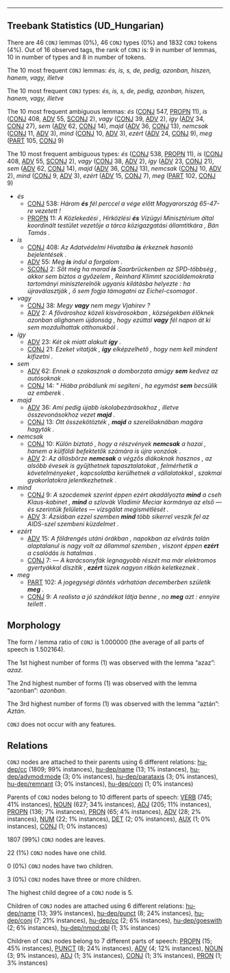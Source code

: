 

--------------------------------------------------------------------------------

## Treebank Statistics (UD_Hungarian)

There are 46 `CONJ` lemmas (0%), 46 `CONJ` types (0%) and 1832 `CONJ` tokens (4%).
Out of 16 observed tags, the rank of `CONJ` is: 9 in number of lemmas, 10 in number of types and 8 in number of tokens.

The 10 most frequent `CONJ` lemmas: <em>és, is, s, de, pedig, azonban, hiszen, hanem, vagy, illetve</em>

The 10 most frequent `CONJ` types:  <em>és, is, s, de, pedig, azonban, hiszen, hanem, vagy, illetve</em>

The 10 most frequent ambiguous lemmas: <em>és</em> ([CONJ]() 547, [PROPN]() 11), <em>is</em> ([CONJ]() 408, [ADV]() 55, [SCONJ]() 2), <em>vagy</em> ([CONJ]() 39, [ADV]() 2), <em>így</em> ([ADV]() 34, [CONJ]() 27), <em>sem</em> ([ADV]() 62, [CONJ]() 14), <em>majd</em> ([ADV]() 36, [CONJ]() 13), <em>nemcsak</em> ([CONJ]() 11, [ADV]() 3), <em>mind</em> ([CONJ]() 10, [ADV]() 3), <em>ezért</em> ([ADV]() 24, [CONJ]() 9), <em>meg</em> ([PART]() 105, [CONJ]() 9)

The 10 most frequent ambiguous types:  <em>és</em> ([CONJ]() 538, [PROPN]() 11), <em>is</em> ([CONJ]() 408, [ADV]() 55, [SCONJ]() 2), <em>vagy</em> ([CONJ]() 38, [ADV]() 2), <em>így</em> ([ADV]() 23, [CONJ]() 21), <em>sem</em> ([ADV]() 62, [CONJ]() 14), <em>majd</em> ([ADV]() 36, [CONJ]() 13), <em>nemcsak</em> ([CONJ]() 10, [ADV]() 2), <em>mind</em> ([CONJ]() 9, [ADV]() 3), <em>ezért</em> ([ADV]() 15, [CONJ]() 7), <em>meg</em> ([PART]() 102, [CONJ]() 9)


* <em>és</em>
  * [CONJ]() 538: <em>Három <b>és</b> fél perccel a vége előtt Magyarország 65-47-re vezetett !</em>
  * [PROPN]() 11: <em>A Közlekedési , Hírközlési <b>és</b> Vízügyi Minisztérium által koordinált testület vezetője a tárca közigazgatási államtitkára , Bán Tamás .</em>
* <em>is</em>
  * [CONJ]() 408: <em>Az Adatvédelmi Hivatalba <b>is</b> érkeznek hasonló bejelentések .</em>
  * [ADV]() 55: <em>Meg <b>is</b> indul a forgalom .</em>
  * [SCONJ]() 2: <em>Sőt még ha marad <b>is</b> Saarbrückenben az SPD-többség , akkor sem biztos a győzelem , Reinhard Klimmt szociáldemokrata tartományi miniszterelnök ugyanis kilátásba helyezte : ha újraválasztják , ő sem fogja támogatni az Eichel-csomagot .</em>
* <em>vagy</em>
  * [CONJ]() 38: <em>Megy <b>vagy</b> nem megy Vjahirev ?</em>
  * [ADV]() 2: <em>A fővároshoz közeli kisvárosokban , községekben élőknek azonban alighanem újdonság , hogy ezúttal <b>vagy</b> fél napon át ki sem mozdulhattak otthonukból .</em>
* <em>így</em>
  * [ADV]() 23: <em>Két ok miatt alakult <b>így</b> .</em>
  * [CONJ]() 21: <em>Ezeket vitatják , <b>így</b> elképzelhető , hogy nem kell mindent kifizetni .</em>
* <em>sem</em>
  * [ADV]() 62: <em>Ennek a szakasznak a domborzata amúgy <b>sem</b> kedvez az autósoknak .</em>
  * [CONJ]() 14: <em>" Hiába próbálunk mi segíteni , ha egymást <b>sem</b> becsülik az emberek .</em>
* <em>majd</em>
  * [ADV]() 36: <em>Ami pedig újabb iskolabezárásokhoz , illetve összevonásokhoz vezet <b>majd</b> .</em>
  * [CONJ]() 13: <em>Ott összekötözték , <b>majd</b> a szerelőaknában magára hagyták .</em>
* <em>nemcsak</em>
  * [CONJ]() 10: <em>Külön biztató , hogy a részvények <b>nemcsak</b> a hazai , hanem a külföldi befektetők számára is újra vonzóak .</em>
  * [ADV]() 2: <em>Az állásbörze <b>nemcsak</b> a végzős diákoknak hasznos , az alsóbb évesek is gyűjthetnek tapasztalatokat , felmérhetik a követelményeket , kapcsolatba kerülhetnek a vállalatokkal , szakmai gyakorlatokra jelentkezhetnek .</em>
* <em>mind</em>
  * [CONJ]() 9: <em>A szocdemek szerint éppen ezért akadályozta <b>mind</b> a cseh Klaus-kabinet , <b>mind</b> a szlovák Vladimír Meciar kormánya az első — és szerintük felületes — vizsgálat megismétlését .</em>
  * [ADV]() 3: <em>Ázsiában ezzel szemben <b>mind</b> több sikerrel veszik fel az AIDS-szel szembeni küzdelmet .</em>
* <em>ezért</em>
  * [ADV]() 15: <em>A földrengés utáni órákban , napokban az elvárás talán alaptalanul is nagy volt az állammal szemben , viszont éppen <b>ezért</b> a csalódás is hatalmas .</em>
  * [CONJ]() 7: <em>— A karácsonyfák legnagyobb részét ma már elektromos gyertyákkal díszítik , <b>ezért</b> tüzek nagyon ritkán keletkeznek .</em>
* <em>meg</em>
  * [PART]() 102: <em>A jogegységi döntés várhatóan decemberben születik <b>meg</b> .</em>
  * [CONJ]() 9: <em>A realista a jó szándékot látja benne , no <b>meg</b> azt : ennyire tellett .</em>

## Morphology

The form / lemma ratio of `CONJ` is 1.000000 (the average of all parts of speech is 1.502164).

The 1st highest number of forms (1) was observed with the lemma “azaz”: <em>azaz</em>.

The 2nd highest number of forms (1) was observed with the lemma “azonban”: <em>azonban</em>.

The 3rd highest number of forms (1) was observed with the lemma “aztán”: <em>Aztán</em>.

`CONJ` does not occur with any features.


## Relations

`CONJ` nodes are attached to their parents using 6 different relations: [hu-dep/cc]() (1809; 99% instances), [hu-dep/name]() (13; 1% instances), [hu-dep/advmod:mode]() (3; 0% instances), [hu-dep/parataxis]() (3; 0% instances), [hu-dep/remnant]() (3; 0% instances), [hu-dep/conj]() (1; 0% instances)

Parents of `CONJ` nodes belong to 10 different parts of speech: [VERB]() (745; 41% instances), [NOUN]() (627; 34% instances), [ADJ]() (205; 11% instances), [PROPN]() (136; 7% instances), [PRON]() (65; 4% instances), [ADV]() (28; 2% instances), [NUM]() (22; 1% instances), [DET]() (2; 0% instances), [AUX]() (1; 0% instances), [CONJ]() (1; 0% instances)

1807 (99%) `CONJ` nodes are leaves.

22 (1%) `CONJ` nodes have one child.

0 (0%) `CONJ` nodes have two children.

3 (0%) `CONJ` nodes have three or more children.

The highest child degree of a `CONJ` node is 5.

Children of `CONJ` nodes are attached using 6 different relations: [hu-dep/name]() (13; 39% instances), [hu-dep/punct]() (8; 24% instances), [hu-dep/conj]() (7; 21% instances), [hu-dep/cc]() (2; 6% instances), [hu-dep/goeswith]() (2; 6% instances), [hu-dep/nmod:obl]() (1; 3% instances)

Children of `CONJ` nodes belong to 7 different parts of speech: [PROPN]() (15; 45% instances), [PUNCT]() (8; 24% instances), [ADV]() (4; 12% instances), [NOUN]() (3; 9% instances), [ADJ]() (1; 3% instances), [CONJ]() (1; 3% instances), [PRON]() (1; 3% instances)

